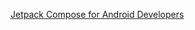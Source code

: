 <a href="https://developer.android.com/courses/jetpack-compose/course">Jetpack Compose for Android Developers</a>